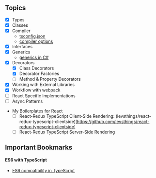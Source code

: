 ## Topics

- [x] Types
- [x] Classes
- [x] Compiler
    - [tsconfig.json](http://www.typescriptlang.org/docs/handbook/tsconfig-json.html)
    - [compiler options](http://www.typescriptlang.org/docs/handbook/compiler-options.html)
- [x] Interfaces
- [x] Generics
    - [generics in C#](https://msdn.microsoft.com/en-us/library/0x6a29h6.aspx)
- [x] Decorators
    - [x] Class Decorators
    - [x] Decorator Factories
    - [ ] Method & Property Decorators
- [x] Working with External Libraries
- [x] Workflow with webpack
- [ ] React Specific Implementations
- [ ] Async Patterns 

- My Boilerplates for React
    - [ ] React-Redux TypeScript Client-Side Rendering: (levsthings/react-redux-typescript-clientside)[https://github.com/levsthings/react-redux-typescript-clientside]
    - [ ] React-Redux TypeScript Server-Side Rendering

## Important Bookmarks

#### ES6 with TypeScript

- [ES6 compatibility in TypeScript](http://kangax.github.io/compat-table/es6/)